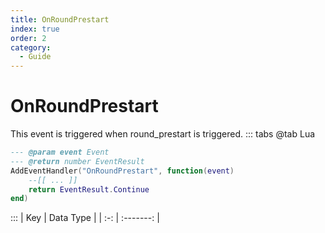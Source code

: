 ```yaml
---
title: OnRoundPrestart
index: true
order: 2
category:
  - Guide
---
```


# OnRoundPrestart
This event is triggered when round_prestart is triggered.
::: tabs
@tab Lua
```lua
--- @param event Event
--- @return number EventResult
AddEventHandler("OnRoundPrestart", function(event)
    --[[ ... ]]
    return EventResult.Continue
end)
```

:::
| Key | Data Type |
| :-: | :-------: |